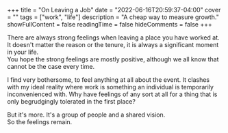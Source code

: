 +++
title = "On Leaving a Job"
date = "2022-06-16T20:59:37-04:00"
cover = ""
tags = ["work", "life"]
description = "A cheap way to measure growth."
showFullContent = false
readingTime = false
hideComments = false
+++

There are always strong feelings when leaving a place you have worked at. 
It doesn't matter the reason or the tenure, it 
is always a significant moment in your life.  
You hope the strong feelings are mostly positive, although we all know that 
cannot be the case every time. 

I find very bothersome, to feel anything at all about the event. 
It clashes with my ideal reality where work is 
something an individual is temporarily inconvenienced with. 
Why have feelings of any sort at all for a thing that is only begrudgingly 
tolerated in the first place? 

But it's more. It's a group of people and a shared vision.   
So the feelings remain.

